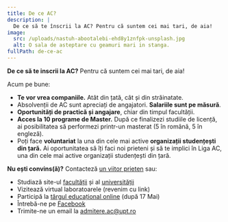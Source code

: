 ```yaml
---
title: De ce AC?
description: |
  De ce să te înscrii la AC? Pentru că suntem cei mai tari, de aia!
image:
  src: /uploads/nastuh-abootalebi-ehd8y1znfpk-unsplash.jpg
  alt: O sala de asteptare cu geamuri mari in stanga.
fullPath: de-ce-ac
---
```

**De ce să te inscrii la AC?** Pentru că suntem cei mai tari, de aia!

Acum pe bune:

* **Te vor vrea companiile.** Atât din țată, cât și din străinatate.
* Absolvenții de AC sunt apreciați de angajatori. **Salariile sunt pe măsură**.
* **Oportunități de practică și angajare**, chiar din timpul facultății.
* **Acces la 10 programe de Master.** După ce finalizezi studiile de licență, ai posibilitatea să performezi printr-un masterat (5 în română, 5 în engleză).
* Poți face **voluntariat** la una din cele mai active **organizații studențești din țară.** Ai oportunitatea să îți faci noi prieteni și să te implici în Liga AC, una din cele mai active organizații studențești din țară.

**Nu ești convins(ă)?** Contacteză [un viitor prieten](https://ligaac.ro) sau:

* Studiază site-ul [facultății](https://ac.upt.ro/) și al [universității](http://upt.ro/)
* Vizitează virtual laboratoarele (revenim cu link)
* Participă la [târgul educațional online](eduexpo.upt.ro) (după 17 Mai)
* Întrebă-ne pe [Facebook](https://www.facebook.com/ac.upt.ro)
* Trimite-ne un email la [admitere.ac@upt.ro](admitere.ac@upt.ro)
